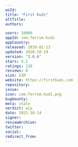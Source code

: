 ```yaml
---
wsId: 
title: "First Kudi"
altTitle: 
authors:

users: 10000
appId: com.ferrum.kudi
appCountry: 
released: 2019-01-13
updated: 2020-10-19
version: "3.0.6"
stars: 4.2
ratings: 139
reviews: 8
size: 51M
website: https://firstkudi.com
repository: 
issue: 
icon: com.ferrum.kudi.png
bugbounty: 
meta: stale
verdict: wip
date: 2021-10-14
signer: 
reviewArchive:
twitter: 
social:
redirect_from:
---
```


